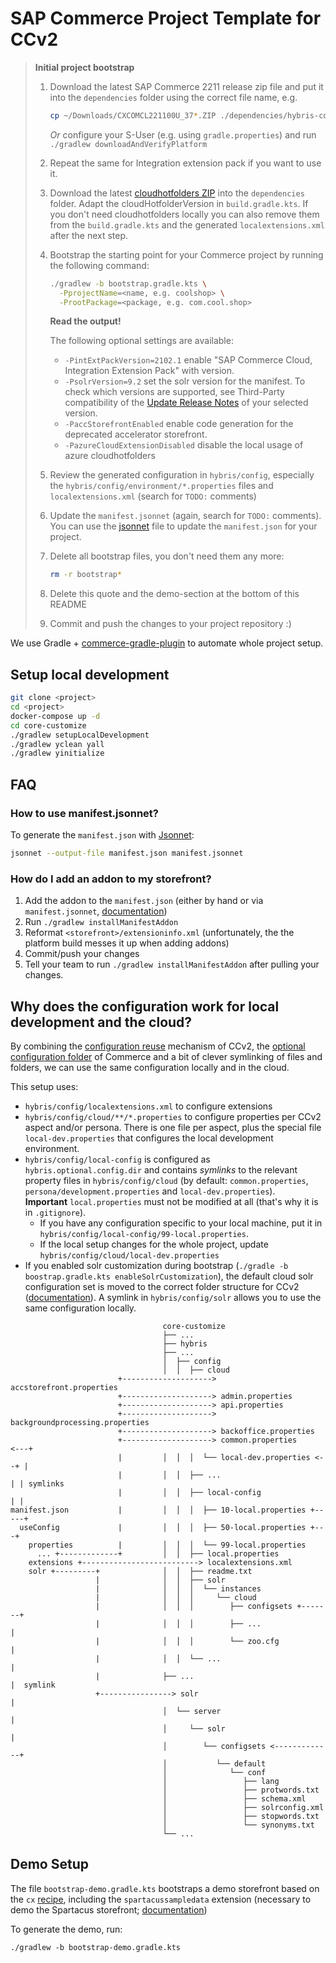 # SAP Commerce Project Template for CCv2

> **Initial project bootstrap**
>
> 1. Download the latest SAP Commerce 2211 release zip file and put it into the `dependencies` folder
>    using the correct file name, e.g.
>
>    ```bash
>    cp ~/Downloads/CXCOMCL221100U_37*.ZIP ./dependencies/hybris-commerce-suite-2211.37.zip
>    ```
>    *Or* configure your S-User (e.g. using `gradle.properties`) and run `./gradlew downloadAndVerifyPlatform`
> 2. Repeat the same for Integration extension pack if you want to use it.
> 3. Download the latest [cloudhotfolders ZIP] into the `dependencies` folder. Adapt the cloudHotfolderVersion
>    in `build.gradle.kts`. If you don't need cloudhotfolders locally you can also remove them from the
>    `build.gradle.kts` and the generated `localextensions.xml` after the next step.
> 4. Bootstrap the starting point for your Commerce project by running the following command:
>
>    ```bash
>    ./gradlew -b bootstrap.gradle.kts \
>      -PprojectName=<name, e.g. coolshop> \
>      -ProotPackage=<package, e.g. com.cool.shop>
>    ```
>    **Read the output!**
>
>    The following optional settings are available:
>       - `-PintExtPackVersion=2102.1` enable "SAP Commerce Cloud, Integration Extension Pack" with version.
>       - `-PsolrVersion=9.2` set the solr version for the manifest. To check which versions are supported, see
>         Third-Party compatibility of the [Update Release Notes][update] of your selected version.
>       - `-PaccStorefrontEnabled` enable code generation for the deprecated accelerator storefront.
>       - `-PazureCloudExtensionDisabled` disable the local usage of azure cloudhotfolders
>
> 5. Review the generated configuration in `hybris/config`, especially the `hybris/config/environment/*.properties`
>    files and `localextensions.xml` (search for `TODO:` comments)
> 6. Update the `manifest.jsonnet` (again, search for `TODO:` comments).\
>    You can use the [jsonnet] file to update the `manifest.json` for your project.
> 7. Delete all bootstrap files, you don't need them any more:
>
>    ```bash
>    rm -r bootstrap*
>    ```
>
> 8. Delete this quote and the demo-section at the bottom of this README
> 9. Commit and push the changes to your project repository :)

[update]: https://help.sap.com/docs/SAP_COMMERCE_CLOUD_PUBLIC_CLOUD/75d4c3895cb346008545900bffe851ce/f18f6a711d07462b80137df6ed533eee.html?locale=en-US&q=Compatibility%20Matrix
[cloudhotfolders ZIP]: https://me.sap.com/notes/2817992

We use Gradle + [commerce-gradle-plugin][plugin] to automate whole project setup.

[plugin]: https://github.com/SAP/commerce-gradle-plugin

## Setup local development

```sh
git clone <project>
cd <project>
docker-compose up -d
cd core-customize
./gradlew setupLocalDevelopment
./gradlew yclean yall
./gradlew yinitialize
```

## FAQ

###  How to use manifest.jsonnet?

To generate the `manifest.json` with [Jsonnet][jsonnet]:

```bash
jsonnet --output-file manifest.json manifest.jsonnet
```

[jsonnet]: https://jsonnet.org/

### How do I add an addon to my storefront?

1. Add the addon to the `manifest.json` (either by hand or via `manifest.jsonnet`, [documentation][addon])
2. Run `./gradlew installManifestAddon`
3. Reformat `<storefront>/extensioninfo.xml` (unfortunately, the the platform build messes it up when adding addons)
4. Commit/push your changes
5. Tell your team to run `./gradlew installManifestAddon` after pulling your changes.

[addon]: https://help.sap.com/viewer/1be46286b36a4aa48205be5a96240672/LATEST/en-US/9a3ab7d08c704fccb7fd899e876d41d6.html

## Why does the configuration work for local development and the cloud?

By combining the [configuration reuse][reuse] mechanism of CCv2, the [optional configuration folder][folder]
of Commerce and a bit of clever symlinking of files and folders, we can use the same configuration
locally and in the cloud.

This setup uses:

- `hybris/config/localextensions.xml` to configure extensions
- `hybris/config/cloud/**/*.properties` to configure properties per CCv2 aspect and/or persona.
   There is one file per aspect, plus the special file `local-dev.properties` that configures the local development environment.
- `hybris/config/local-config` is configured as `hybris.optional.config.dir` and contains *symlinks* 
  to the relevant property files in `hybris/config/cloud` (by default: `common.properties`, `persona/development.properties` and `local-dev.properties`).\
  **Important** `local.properties` must not be modified at all (that's why it is in `.gitignore`).
  - If you have any configuration specific to your local machine, put it in `hybris/config/local-config/99-local.properties`.
  - If the local setup changes for the whole project, update `hybris/config/cloud/local-dev.properties`
- If you enabled solr customization during bootstrap (`./gradle -b boostrap.gradle.kts enableSolrCustomization`), the default cloud solr configuration set is moved to the correct folder structure for CCv2 ([documentation][solr]).
  A symlink in `hybris/config/solr` allows you to use the same configuration locally.

```
                                  core-customize
                                  ├── ...
                                  ├── hybris
                                  ├── ...
                                  │  ├── config
                                  │  │  ├── cloud
                        +--------------------> accstorefront.properties
                        +--------------------> admin.properties
                        +--------------------> api.properties
                        +--------------------> backgroundprocessing.properties
                        +--------------------> backoffice.properties
                        +--------------------> common.properties     <---+
                        |         │  │  │  └── local-dev.properties <--+ |
                        |         │  │  ├── ...                        | | symlinks
                        |         │  │  ├── local-config               | |
manifest.json           |         │  │  │  ├── 10-local.properties +-----+
  useConfig             |         │  │  │  ├── 50-local.properties +---+
    properties          |         │  │  │  └── 99-local.properties
      ... +-------------+         │  │  ├── local.properties
    extensions +--------------------------> localextensions.xml
    solr +---------+              │  │  ├── readme.txt
                   |              │  │  ├── solr
                   |              │  │  │  └── instances
                   |              │  │  │     └── cloud
                   |              │  │  │        ├── configsets +-------+
                   |              │  │  │        ├── ...                |
                   |              │  │  │        └── zoo.cfg            |
                   |              │  │  └── ...                         |
                   |              ├── ...                               |  symlink
                   +----------------> solr                              |
                                  │  └── server                         |
                                  │     └── solr                        |
                                  │        └── configsets <-------------+
                                  │           └── default
                                  │              └── conf
                                  │                 ├── lang
                                  │                 ├── protwords.txt
                                  │                 ├── schema.xml
                                  │                 ├── solrconfig.xml
                                  │                 ├── stopwords.txt
                                  │                 └── synonyms.txt
                                  └── ...

```

[reuse]: https://help.sap.com/viewer/1be46286b36a4aa48205be5a96240672/LATEST/en-US/2311d89eef9344fc81ef168ac9668307.html
[folder]: https://help.sap.com/viewer/b490bb4e85bc42a7aa09d513d0bcb18e/LATEST/en-US/8beb75da86691014a0229cf991cb67e4.html
[solr]: https://help.sap.com/viewer/b2f400d4c0414461a4bb7e115dccd779/LATEST/en-US/f7251d5a1d6848489b1ce7ba46300fe6.html

## Demo Setup

The file `bootstrap-demo.gradle.kts` bootstraps a demo storefront based on the `cx` [recipe][recipe],
including the `spartacussampledata` extension (necessary to demo the Spartacus storefront; [documentation][spartacussample])

To generate the demo, run:
```
./gradlew -b bootstrap-demo.gradle.kts
```
[spartacussample]: https://sap.github.io/spartacus-docs/spartacussampledata-extension/
[recipe]: https://help.sap.com/viewer/a74589c3a81a4a95bf51d87258c0ab15/2011/en-US/f09d46cf4a2546b586ed7021655e4715.html
